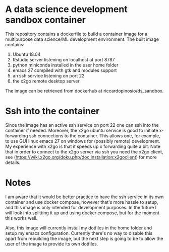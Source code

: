 # A data science development sandbox container

This repository contains a dockerfile to build a container image for a multipurpose data science/ML development environment.
The built image contains:

1. Ubuntu 18.04
2. Rstudio server listening on localhost at port 8787
3. python miniconda installed in the user home folder
4. emacs 27 compiled with gtk and modules support
5. an ssh service listening on port 22
6. the x2go remote desktop server

The image can be retrieved from dockerhub at riccardopinosio/ds_sandbox.

# Ssh into the container

Since the image has an active ssh service on port 22 one can ssh into the container if needed. Moreover, the x2go ubuntu service
is good to initiate x-forwarding ssh connections to the container. This allows one, for example, to use GUI linux emacs 27
on windows for (possibly remote) development. My experience with x2go is that it speeds up x forwarding quite a bit.
Note that in order to connect to the x2go server via ssh you need the x2go client, see 
(https://wiki.x2go.org/doku.php/doc:installation:x2goclient) for more details.

# Notes
I am aware that it would be better practice to have the ssh service in its own container and use docker compose, 
however that's more hassle to setup, and this image is only intended for development purposes.
In the future I will look into splitting it up and using docker compose, but for the moment this works well. 

Also, this image will currently install my dotfiles in the home folder and setup my emacs configuration. 
Currently there's no way to disable this apart from rebuilding the image, but the next step is going to be to
allow the user of the image to provide its own dotfiles.
